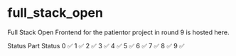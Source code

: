 # full_stack_open
Full Stack Open
Frontend for the patientor project in round 9 is hosted here.

Status
Part	Status
0	✅
1	✅
2	✅
3	✅
4	✅
5	✅
6	✅
7	✅
8	✅
9	✅
